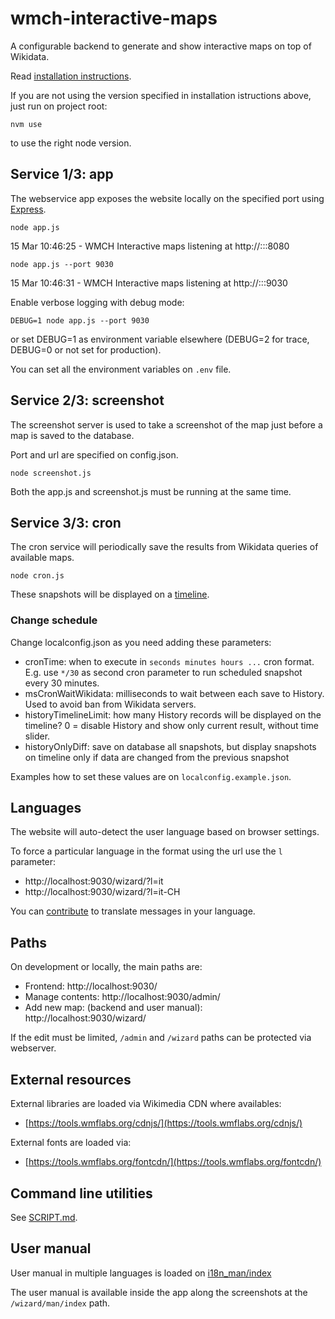 # wmch-interactive-maps

A configurable backend to generate and show interactive maps on top of Wikidata.

Read [installation instructions](INSTALL.md).

If you are not using the version specified in installation istructions above, just run on project root:

`nvm use`

to use the right node version.

## Service 1/3: app

The webservice app exposes the website locally on the specified port using [Express](https://expressjs.com/).

`node app.js`

15 Mar 10:46:25 - WMCH Interactive maps listening at http://:::8080

`node app.js --port 9030`

15 Mar 10:46:31 - WMCH Interactive maps listening at http://:::9030

Enable verbose logging with debug mode:

`DEBUG=1 node app.js --port 9030`

or set DEBUG=1 as environment variable elsewhere (DEBUG=2 for trace, DEBUG=0 or not set for production).

You can set all the environment variables on `.env` file.

## Service 2/3: screenshot

The screenshot server is used to take a screenshot of the map just before a map is saved to the database.

Port and url are specified on config.json.

`node screenshot.js`

Both the app.js and screenshot.js must be running at the same time.

## Service 3/3: cron

The cron service will periodically save the results from Wikidata queries of available maps.

`node cron.js`

 These snapshots will be displayed on a [timeline](http://apps.socib.es/Leaflet.TimeDimension/examples/).

### Change schedule

Change localconfig.json as you need adding these parameters:

- cronTime: when to execute in `seconds minutes hours ...` cron format. E.g. use `*/30` as second cron parameter to run scheduled snapshot every 30 minutes.
- msCronWaitWikidata: milliseconds to wait between each save to History. Used to avoid ban from Wikidata servers.
- historyTimelineLimit: how many History records will be displayed on the timeline? 0 = disable History and show only current result, without time slider.
- historyOnlyDiff: save on database all snapshots, but display snapshots on timeline only if data are changed from the previous snapshot

Examples how to set these values are on `localconfig.example.json`.

## Languages

The website will auto-detect the user language based on browser settings.

To force a particular language in the format using the url use the `l` parameter:

- http://localhost:9030/wizard/?l=it
- http://localhost:9030/wizard/?l=it-CH

You can [contribute](CONTRIBUTE.md) to translate messages in your language.

## Paths

On development or locally, the main paths are:

- Frontend: http://localhost:9030/
- Manage contents: http://localhost:9030/admin/
- Add new map: (backend and user manual): http://localhost:9030/wizard/

If the edit must be limited, `/admin` and `/wizard` paths can be protected via webserver.

## External resources

External libraries are loaded via Wikimedia CDN where availables:

- [https://tools.wmflabs.org/cdnjs/](https://tools.wmflabs.org/cdnjs/)

External fonts are loaded via:

- [https://tools.wmflabs.org/fontcdn/](https://tools.wmflabs.org/fontcdn/)

## Command line utilities

See [SCRIPT.md](SCRIPT.md).

## User manual

User manual in multiple languages is loaded on [i18n_man/index](i18n_man/index)

The user manual is available inside the app along the screenshots at the `/wizard/man/index` path.

